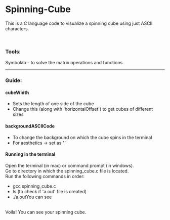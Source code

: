 # Spinning-Cube
This is a C language code to visualize a spinning cube using just ASCII characters. 

<br/>

### Tools: 
Symbolab - to solve the matrix operations and functions 

---

### Guide: 
#### cubeWidth 
  - Sets the length of one side of the cube 
  - Change this (along with 'horizontalOffset') to get cubes of different sizes 

#### backgroundASCIICode 
  - To change the background on which the cube spins in the terminal 
  - For aesthetics -> set as ' ' 

#### Running in the terminal
Open the terminal (in mac) or command prompt (in windows). <br/>
Go to directory in which the spinning_cube.c file is located. <br/>
Run the following commands in order: 
  - gcc spinning_cube.c
  - ls (to check if 'a.out' file is created)
  - ./a.outYou can see 
<br/>
Voila! You can see your spinning cube.
